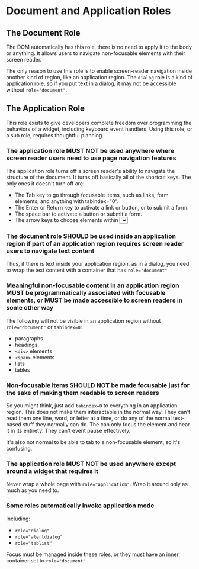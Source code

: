 # Document and Application Roles

## The Document Role

The DOM automatically has this role, there is no need to apply it to the body or anything. It allows users to navigate non-focusable elements with their screen reader.

The only reason to use this role is to enable screen-reader navigation inside another kind of region, like an application region. The `dialog` role is a kind of application role, so if you put text in a dialog, it may not be accessible without
`role="document"`.

## The Application Role

This role exists to give developers complete freedom over programming the behaviors of a widget, including keyboard event handlers. Using this role, or a sub role, requires thoughtful planning.

### The application role MUST NOT be used anywhere where screen reader users need to use page navigation features

The application role turns off a screen reader's ability to navigate the structure of the document. It turns off basically all of the shortcut keys. The only ones it doesn't turn off are:

- The Tab key to go through focusable items, such as links, form elements, and anything with tabindex="0".
- The Enter or Return key to activate a link or button, or to submit a form.
- The space bar to activate a button or submit a form.
- The arrow keys to choose elements within <select> lists or to choose between radio buttons

### The document role SHOULD be used inside an application region if part of an application region requires screen reader users to navigate text content

Thus, if there is text inside your application region, as in a dialog, you need to wrap the text content with a container that has `role="document"`

### Meaningful non-focusable content in an application region MUST be programmatically associated with focusable elements, or MUST be made accessible to screen readers in some other way

The following will not be visible in an application region without `role="document"` or `tabindex=0`:

- paragraphs
- headings
- `<div>` elements
- `<span>` elements
- lists
- tables

### Non-focusable items SHOULD NOT be made focusable just for the sake of making them readable to screen readers

So you might think, just add `tabindex=0` to everything in an application region. This does not make them interactable in the normal way. They can't read them one line, word, or letter at a time, or do any of the normal text-based stuff they normally can do. The can only focus the element and hear it in its entirety. They can't event pause effectively.

It's also not normal to be able to tab to a non-focusable element, so it's confusing.

### The application role MUST NOT be used anywhere except around a widget that requires it

Never wrap a whole page with `role="application"`. Wrap it around only as much as you need to.

### Some roles automatically invoke application mode

Including:

- `role="dialog"`
- `role="alertdialog"`
- `role="tablist"`

Focus must be managed inside these roles, or they must have an inner container set to `role="document"` 
